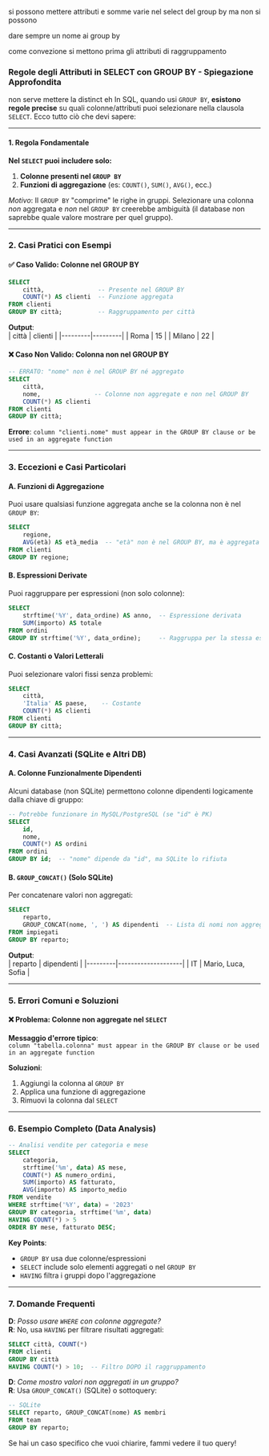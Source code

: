 si possono mettere attributi e somme varie nel select del group by
ma non si possono 

dare sempre un nome ai group by

come convezione si mettono prima gli attributi di raggruppamento

### **Regole degli Attributi in SELECT con GROUP BY - Spiegazione Approfondita**

non serve mettere la distinct eh
In SQL, quando usi `GROUP BY`, **esistono regole precise** su quali colonne/attributi puoi selezionare nella clausola `SELECT`. Ecco tutto ciò che devi sapere:

---

#### **1. Regola Fondamentale**  
**Nel `SELECT` puoi includere solo:**  
1. **Colonne presenti nel `GROUP BY`**  
2. **Funzioni di aggregazione** (es: `COUNT()`, `SUM()`, `AVG()`, ecc.)  

*Motivo*: Il `GROUP BY` "comprime" le righe in gruppi. Selezionare una colonna *non* aggregata e *non* nel `GROUP BY` creerebbe ambiguità (il database non saprebbe quale valore mostrare per quel gruppo).

---

### **2. Casi Pratici con Esempi**

#### **✅ Caso Valido: Colonne nel GROUP BY**
```sql
SELECT 
    città,               -- Presente nel GROUP BY
    COUNT(*) AS clienti  -- Funzione aggregata
FROM clienti
GROUP BY città;          -- Raggruppamento per città
```
**Output**:  
| città   | clienti |
|---------|---------|
| Roma    | 15      |
| Milano  | 22      |

#### **❌ Caso Non Valido: Colonna non nel GROUP BY**
```sql
-- ERRATO: "nome" non è nel GROUP BY né aggregato
SELECT 
    città,
    nome,               -- Colonne non aggregate e non nel GROUP BY
    COUNT(*) AS clienti
FROM clienti
GROUP BY città;
```
**Errore**: `column "clienti.nome" must appear in the GROUP BY clause or be used in an aggregate function`

---

### **3. Eccezioni e Casi Particolari**

#### **A. Funzioni di Aggregazione**  
Puoi usare qualsiasi funzione aggregata anche se la colonna non è nel `GROUP BY`:
```sql
SELECT 
    regione,
    AVG(età) AS età_media  -- "età" non è nel GROUP BY, ma è aggregata
FROM clienti
GROUP BY regione;
```

#### **B. Espressioni Derivate**  
Puoi raggruppare per espressioni (non solo colonne):
```sql
SELECT 
    strftime('%Y', data_ordine) AS anno,  -- Espressione derivata
    SUM(importo) AS totale
FROM ordini
GROUP BY strftime('%Y', data_ordine);     -- Raggruppa per la stessa espressione
```

#### **C. Costanti o Valori Letterali**  
Puoi selezionare valori fissi senza problemi:
```sql
SELECT 
    città,
    'Italia' AS paese,    -- Costante
    COUNT(*) AS clienti
FROM clienti
GROUP BY città;
```

---

### **4. Casi Avanzati (SQLite e Altri DB)**

#### **A. Colonne Funzionalmente Dipendenti**  
Alcuni database (non SQLite) permettono colonne dipendenti logicamente dalla chiave di gruppo:
```sql
-- Potrebbe funzionare in MySQL/PostgreSQL (se "id" è PK)
SELECT 
    id,
    nome,
    COUNT(*) AS ordini
FROM ordini
GROUP BY id;  -- "nome" dipende da "id", ma SQLite lo rifiuta
```

#### **B. `GROUP_CONCAT()` (Solo SQLite)**  
Per concatenare valori non aggregati:
```sql
SELECT 
    reparto,
    GROUP_CONCAT(nome, ', ') AS dipendenti  -- Lista di nomi non aggregati
FROM impiegati
GROUP BY reparto;
```
**Output**:  
| reparto | dipendenti         |
|---------|--------------------|
| IT      | Mario, Luca, Sofia |

---

### **5. Errori Comuni e Soluzioni**

#### **❌ Problema**: Colonne non aggregate nel `SELECT`  
**Messaggio d'errore tipico**:  
`column "tabella.colonna" must appear in the GROUP BY clause or be used in an aggregate function`

**Soluzioni**:  
1. Aggiungi la colonna al `GROUP BY`  
2. Applica una funzione di aggregazione  
3. Rimuovi la colonna dal `SELECT`

---

### **6. Esempio Completo (Data Analysis)**
```sql
-- Analisi vendite per categoria e mese
SELECT 
    categoria,
    strftime('%m', data) AS mese,
    COUNT(*) AS numero_ordini,
    SUM(importo) AS fatturato,
    AVG(importo) AS importo_medio
FROM vendite
WHERE strftime('%Y', data) = '2023'
GROUP BY categoria, strftime('%m', data)
HAVING COUNT(*) > 5
ORDER BY mese, fatturato DESC;
```

**Key Points**:  
- `GROUP BY` usa due colonne/espressioni  
- `SELECT` include solo elementi aggregati o nel `GROUP BY`  
- `HAVING` filtra i gruppi dopo l'aggregazione  

---

### **7. Domande Frequenti**  

**D**: *Posso usare `WHERE` con colonne aggregate?*  
**R**: No, usa `HAVING` per filtrare risultati aggregati:  
```sql
SELECT città, COUNT(*) 
FROM clienti 
GROUP BY città
HAVING COUNT(*) > 10;  -- Filtro DOPO il raggruppamento
```

**D**: *Come mostro valori non aggregati in un gruppo?*  
**R**: Usa `GROUP_CONCAT()` (SQLite) o sottoquery:  
```sql
-- SQLite
SELECT reparto, GROUP_CONCAT(nome) AS membri
FROM team
GROUP BY reparto;
```

Se hai un caso specifico che vuoi chiarire, fammi vedere il tuo query!